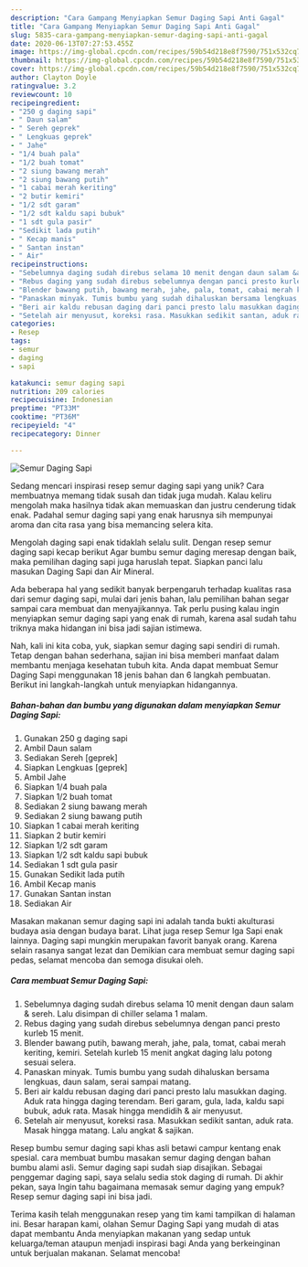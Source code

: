 ```yaml
---
description: "Cara Gampang Menyiapkan Semur Daging Sapi Anti Gagal"
title: "Cara Gampang Menyiapkan Semur Daging Sapi Anti Gagal"
slug: 5835-cara-gampang-menyiapkan-semur-daging-sapi-anti-gagal
date: 2020-06-13T07:27:53.455Z
image: https://img-global.cpcdn.com/recipes/59b54d218e8f7590/751x532cq70/semur-daging-sapi-foto-resep-utama.jpg
thumbnail: https://img-global.cpcdn.com/recipes/59b54d218e8f7590/751x532cq70/semur-daging-sapi-foto-resep-utama.jpg
cover: https://img-global.cpcdn.com/recipes/59b54d218e8f7590/751x532cq70/semur-daging-sapi-foto-resep-utama.jpg
author: Clayton Doyle
ratingvalue: 3.2
reviewcount: 10
recipeingredient:
- "250 g daging sapi"
- " Daun salam"
- " Sereh geprek"
- " Lengkuas geprek"
- " Jahe"
- "1/4 buah pala"
- "1/2 buah tomat"
- "2 siung bawang merah"
- "2 siung bawang putih"
- "1 cabai merah keriting"
- "2 butir kemiri"
- "1/2 sdt garam"
- "1/2 sdt kaldu sapi bubuk"
- "1 sdt gula pasir"
- "Sedikit lada putih"
- " Kecap manis"
- " Santan instan"
- " Air"
recipeinstructions:
- "Sebelumnya daging sudah direbus selama 10 menit dengan daun salam &amp; sereh. Lalu disimpan di chiller selama 1 malam."
- "Rebus daging yang sudah direbus sebelumnya dengan panci presto kurleb 15 menit."
- "Blender bawang putih, bawang merah, jahe, pala, tomat, cabai merah keriting, kemiri. Setelah kurleb 15 menit angkat daging lalu potong sesuai selera."
- "Panaskan minyak. Tumis bumbu yang sudah dihaluskan bersama lengkuas, daun salam, serai sampai matang."
- "Beri air kaldu rebusan daging dari panci presto lalu masukkan daging. Aduk rata hingga daging terendam. Beri garam, gula, lada, kaldu sapi bubuk, aduk rata. Masak hingga mendidih &amp; air menyusut."
- "Setelah air menyusut, koreksi rasa. Masukkan sedikit santan, aduk rata. Masak hingga matang. Lalu angkat &amp; sajikan."
categories:
- Resep
tags:
- semur
- daging
- sapi

katakunci: semur daging sapi 
nutrition: 209 calories
recipecuisine: Indonesian
preptime: "PT33M"
cooktime: "PT36M"
recipeyield: "4"
recipecategory: Dinner

---
```



![Semur Daging Sapi](https://img-global.cpcdn.com/recipes/59b54d218e8f7590/751x532cq70/semur-daging-sapi-foto-resep-utama.jpg)

Sedang mencari inspirasi resep semur daging sapi yang unik? Cara membuatnya memang tidak susah dan tidak juga mudah. Kalau keliru mengolah maka hasilnya tidak akan memuaskan dan justru cenderung tidak enak. Padahal semur daging sapi yang enak harusnya sih mempunyai aroma dan cita rasa yang bisa memancing selera kita.

Mengolah daging sapi enak tidaklah selalu sulit. Dengan resep semur daging sapi kecap berikut Agar bumbu semur daging meresap dengan baik, maka pemilihan daging sapi juga haruslah tepat. Siapkan panci lalu masukan Daging Sapi dan Air Mineral.

Ada beberapa hal yang sedikit banyak berpengaruh terhadap kualitas rasa dari semur daging sapi, mulai dari jenis bahan, lalu pemilihan bahan segar sampai cara membuat dan menyajikannya. Tak perlu pusing kalau ingin menyiapkan semur daging sapi yang enak di rumah, karena asal sudah tahu triknya maka hidangan ini bisa jadi sajian istimewa.


Nah, kali ini kita coba, yuk, siapkan semur daging sapi sendiri di rumah. Tetap dengan bahan sederhana, sajian ini bisa memberi manfaat dalam membantu menjaga kesehatan tubuh kita. Anda dapat membuat Semur Daging Sapi menggunakan 18 jenis bahan dan 6 langkah pembuatan. Berikut ini langkah-langkah untuk menyiapkan hidangannya.

<!--inarticleads1-->

##### Bahan-bahan dan bumbu yang digunakan dalam menyiapkan Semur Daging Sapi:

1. Gunakan 250 g daging sapi
1. Ambil  Daun salam
1. Sediakan  Sereh [geprek]
1. Siapkan  Lengkuas [geprek]
1. Ambil  Jahe
1. Siapkan 1/4 buah pala
1. Siapkan 1/2 buah tomat
1. Sediakan 2 siung bawang merah
1. Sediakan 2 siung bawang putih
1. Siapkan 1 cabai merah keriting
1. Siapkan 2 butir kemiri
1. Siapkan 1/2 sdt garam
1. Siapkan 1/2 sdt kaldu sapi bubuk
1. Sediakan 1 sdt gula pasir
1. Gunakan Sedikit lada putih
1. Ambil  Kecap manis
1. Gunakan  Santan instan
1. Sediakan  Air


Masakan makanan semur daging sapi ini adalah tanda bukti akulturasi budaya asia dengan budaya barat. Lihat juga resep Semur Iga Sapi enak lainnya. Daging sapi mungkin merupakan favorit banyak orang. Karena selain rasanya sangat lezat dan Demikian cara membuat semur daging sapi pedas, selamat mencoba dan semoga disukai oleh. 

<!--inarticleads2-->

##### Cara membuat Semur Daging Sapi:

1. Sebelumnya daging sudah direbus selama 10 menit dengan daun salam &amp; sereh. Lalu disimpan di chiller selama 1 malam.
1. Rebus daging yang sudah direbus sebelumnya dengan panci presto kurleb 15 menit.
1. Blender bawang putih, bawang merah, jahe, pala, tomat, cabai merah keriting, kemiri. Setelah kurleb 15 menit angkat daging lalu potong sesuai selera.
1. Panaskan minyak. Tumis bumbu yang sudah dihaluskan bersama lengkuas, daun salam, serai sampai matang.
1. Beri air kaldu rebusan daging dari panci presto lalu masukkan daging. Aduk rata hingga daging terendam. Beri garam, gula, lada, kaldu sapi bubuk, aduk rata. Masak hingga mendidih &amp; air menyusut.
1. Setelah air menyusut, koreksi rasa. Masukkan sedikit santan, aduk rata. Masak hingga matang. Lalu angkat &amp; sajikan.


Resep bumbu semur daging sapi khas asli betawi campur kentang enak spesial. cara membuat bumbu masakan semur daging dengan bahan bumbu alami asli. Semur daging sapi sudah siap disajikan. Sebagai penggemar daging sapi, saya selalu sedia stok daging di rumah. Di akhir pekan, saya Ingin tahu bagaimana memasak semur daging yang empuk? Resep semur daging sapi ini bisa jadi. 

Terima kasih telah menggunakan resep yang tim kami tampilkan di halaman ini. Besar harapan kami, olahan Semur Daging Sapi yang mudah di atas dapat membantu Anda menyiapkan makanan yang sedap untuk keluarga/teman ataupun menjadi inspirasi bagi Anda yang berkeinginan untuk berjualan makanan. Selamat mencoba!
